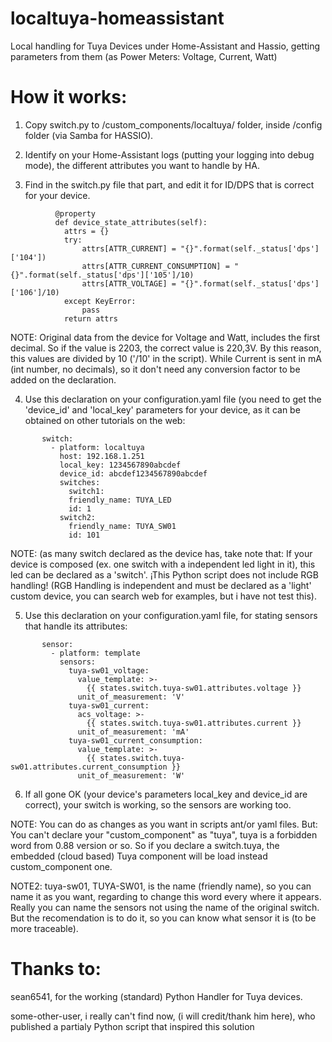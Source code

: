 # localtuya-homeassistant

Local handling for Tuya Devices under Home-Assistant and Hassio, getting parameters from them (as Power Meters: Voltage, Current, Watt)

# How it works:

   1. Copy switch.py to /custom_components/localtuya/ folder, inside /config folder (via Samba for HASSIO).
   2. Identify on your Home-Assistant logs (putting your logging into debug mode), the different attributes you want to handle by HA.

   3. Find in the switch.py file that part, and edit it for ID/DPS that is correct for your device.
```
          @property
          def device_state_attributes(self):
            attrs = {}
            try:
                attrs[ATTR_CURRENT] = "{}".format(self._status['dps']['104'])
                attrs[ATTR_CURRENT_CONSUMPTION] = "{}".format(self._status['dps']['105']/10)
                attrs[ATTR_VOLTAGE] = "{}".format(self._status['dps']['106']/10)
            except KeyError:
                pass
            return attrs
```
   NOTE: Original data from the device for Voltage and Watt, includes the first decimal. So if the value is 2203, the correct value is 220,3V. By this reason, this values are divided by 10 ('/10' in the script). While Current is sent in mA (int number, no decimals), so it don't need any conversion factor to be added on the declaration.

   4. Use this declaration on your configuration.yaml file (you need to get the 'device_id' and 'local_key' parameters for your device, as it can be obtained on other tutorials on the web:
```
       switch:
         - platform: localtuya
           host: 192.168.1.251
           local_key: 1234567890abcdef
           device_id: abcdef1234567890abcdef
           switches:
             switch1:
             friendly_name: TUYA_LED
             id: 1
           switch2:
             friendly_name: TUYA_SW01
             id: 101
```
   NOTE: (as many switch declared as the device has, take note that: If your device is composed (ex. one switch with a independent led light in it), this led can be declared as a 'switch'. ¡This Python script does not include RGB handling! (RGB Handling is independent and must be declared as a 'light' custom device, you can search web for examples, but i have not test this).
      
   5. Use this declaration on your configuration.yaml file, for stating sensors that handle its attributes:
```   
       sensor:
         - platform: template
           sensors:
             tuya-sw01_voltage:
               value_template: >-
                 {{ states.switch.tuya-sw01.attributes.voltage }}
               unit_of_measurement: 'V' 
             tuya-sw01_current:
               acs_voltage: >-     
                 {{ states.switch.tuya-sw01.attributes.current }}
               unit_of_measurement: 'mA'      
             tuya-sw01_current_consumption:
               value_template: >-
                 {{ states.switch.tuya-sw01.attributes.current_consumption }}
               unit_of_measurement: 'W' 
```               
   6. If all gone OK (your device's parameters local_key and device_id are correct), your switch is working, so the sensors are working too.
   
   NOTE: You can do as changes as you want in scripts ant/or yaml files. But: You can't declare your "custom_component" as "tuya", tuya is a forbidden word from 0.88 version or so. So if you declare a switch.tuya, the embedded (cloud based) Tuya component will be load instead custom_component one.
   
   NOTE2: tuya-sw01, TUYA-SW01, is the name (friendly name), so you can name it as you want, regarding to change this word every where it appears. Really you can name the sensors not using the name of the original switch. But the recomendation is to do it, so you can know what sensor it is (to be more traceable).

# Thanks to:
sean6541, for the working (standard) Python Handler for Tuya devices.

some-other-user, i really can't find now, (i will credit/thank him here), who published a partialy Python script that inspired this solution
   
